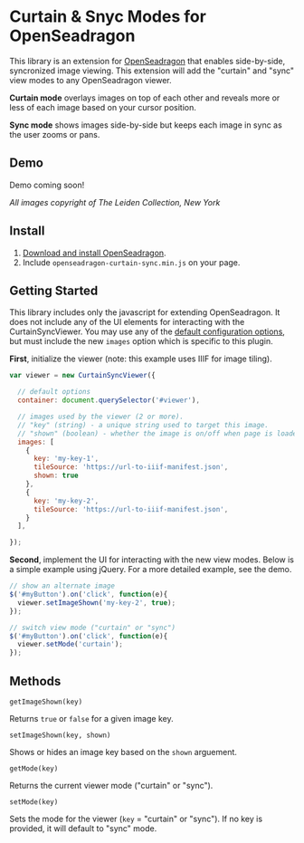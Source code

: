 # Curtain & Snyc Modes for OpenSeadragon

This library is an extension for [OpenSeadragon](https://openseadragon.github.io/#) that enables side-by-side, syncronized image viewing. This extension will add the "curtain" and "sync" view modes to any OpenSeadragon viewer.

**Curtain mode** overlays images on top of each other and reveals more or less of each image based on your cursor position.

**Sync mode** shows images side-by-side but keeps each image in sync as the user zooms or pans.

## Demo
Demo coming soon!

*All images copyright of The Leiden Collection, New York*

## Install
1. [Download and install OpenSeadragon](https://openseadragon.github.io/#download).
2. Include `openseadragon-curtain-sync.min.js` on your page.

## Getting Started
This library includes only the javascript for extending OpenSeadragon. It does not include any of the UI elements for interacting with the CurtainSyncViewer. You may use any of the [default configuration options](https://openseadragon.github.io/docs/OpenSeadragon.html#.Options), but must include the new `images` option which is specific to this plugin.

**First**, initialize the viewer (note: this example uses IIIF for image tiling).

```js
var viewer = new CurtainSyncViewer({

  // default options
  container: document.querySelector('#viewer'),

  // images used by the viewer (2 or more).
  // "key" (string) - a unique string used to target this image.
  // "shown" (boolean) - whether the image is on/off when page is loaded.
  images: [
    {
      key: 'my-key-1',
      tileSource: 'https://url-to-iiif-manifest.json',
      shown: true
    },
    {
      key: 'my-key-2',
      tileSource: 'https://url-to-iiif-manifest.json',
    }
  ],

});
```

**Second**, implement the UI for interacting with the new view modes. Below is a simple example using jQuery. For a more detailed example, see the demo.

```js
// show an alternate image
$('#myButton').on('click', function(e){
  viewer.setImageShown('my-key-2', true);
});

// switch view mode ("curtain" or "sync")
$('#myButton').on('click', function(e){
  viewer.setMode('curtain');
});
```

## Methods
`getImageShown(key)`

Returns `true` or `false` for a given image key.

`setImageShown(key, shown)`

Shows or hides an image key based on the `shown` arguement.

`getMode(key)`

Returns the current viewer mode ("curtain" or "sync").

`setMode(key)`

Sets the mode for the viewer (`key` = "curtain" or "sync"). If no key is provided, it will default to "sync" mode.
